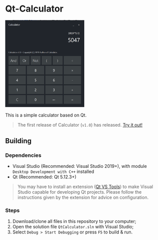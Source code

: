 # Qt-Calculator

<img src="assets/screenshot.png" alt="Screenshot" width="50%" height="50%"></img>

This is a simple calculator based on Qt.

> The first release of Calculator (`v1.0`) has released. [Try it out!](https://github.com/YangHanlin/Qt-Calculator/releases/tag/v1.0)

## Building

### Dependencies

- Visual Studio (Recommended: Visual Studio 2019+), with module `Desktop Development with C++` installed
- Qt (Recommended: Qt 5.12.3+)

> You may have to install an extension
> ([Qt VS Tools](https://marketplace.visualstudio.com/items?itemName=TheQtCompany.QtVisualStudioTools2019))
> to make Visual Studio capable for developing Qt projects. Please follow the
> instructions given by the extension for advice on configuration.

### Steps

1. Download/clone all files in this repository to your computer;
2. Open the solution file `QtCalculator.sln` with Visual Studio;
3. Select `Debug > Start Debugging` or press `F5` to build & run.
